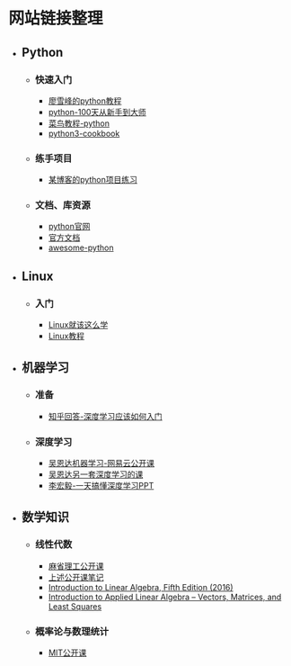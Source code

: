 # 网站链接整理
- ## Python
  - ### 快速入门
    - [廖雪峰的python教程](https://www.liaoxuefeng.com/wiki/1016959663602400)
    - [python-100天从新手到大师](https://github.com/jackfrued/Python-100-Days)
    - [菜鸟教程-python](https://www.runoob.com/python/python-tutorial.html)
    - [python3-cookbook](https://python3-cookbook.readthedocs.io/zh_CN/latest/)
  - ### 练手项目
    - [某博客的python项目练习](https://www.the5fire.com/python-practice-1.html)
  - ### 文档、库资源
    - [python官网](https://www.python.org/)
    - [官方文档](https://docs.python.org/zh-cn/3/)
    - [awesome-python](https://github.com/vinta/awesome-python)
- ## Linux  
  - ### 入门
    - [Linux就该这么学](https://www.linuxprobe.com/)
    - [Linux教程](http://c.biancheng.net/linux_tutorial/10/)
- ## 机器学习
  - ### 准备
    - [知乎回答-深度学习应该如何入门]()
  - ### 深度学习
    - [吴恩达机器学习-网易云公开课](https://study.163.com/course/courseMain.htm?courseId=1004570029&_trace_c_p_k2_=ce8cbb6e2c63445fb728f34243a08c35)
    - [吴恩达另一套深度学习的课](https://mooc.study.163.com/smartSpec/detail/1001319001.htm/)
    - [李宏毅-一天搞懂深度学习PPT](https://www.cnblogs.com/liuyihai/p/8448977.html)
- ## 数学知识
  - ### 线性代数
    - [麻省理工公开课](https://www.bilibili.com/video/av15463995/?p)
    - [上述公开课笔记](https://github.com/apachecn/18.06-linalg-notes)
    - [Introduction to Linear Algebra, Fifth Edition (2016)](http://math.mit.edu/~gs/linearalgebra/)
    - [Introduction to Applied Linear Algebra – Vectors, Matrices, and Least Squares](http://vmls-book.stanford.edu/)
  - ### 概率论与数理统计
    - [MIT公开课](https://www.bilibili.com/video/av6182731/?spm_id_from=333.788.videocard.10)
